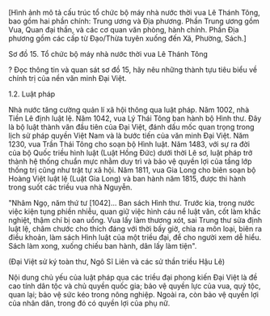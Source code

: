 [Hình ảnh mô tả cấu trúc tổ chức bộ máy nhà nước thời vua Lê Thánh Tông, bao gồm hai phần chính: Trung ương và Địa phương. Phần Trung ương gồm Vua, Quan đại thần, và các cơ quan văn phòng, hành chính. Phần Địa phương gồm các cấp từ Đạo/Thừa tuyên xuống đến Xã, Phường, Sách.]

Sơ đồ 15. Tổ chức bộ máy nhà nước thời vua Lê Thánh Tông

? Đọc thông tin và quan sát sơ đồ 15, hãy nêu những thành tựu tiêu biểu về chính trị của nền văn minh Đại Việt.

1.2. Luật pháp

Nhà nước tăng cường quản lí xã hội thông qua luật pháp. Năm 1002, nhà Tiền Lê định luật lệ. Năm 1042, vua Lý Thái Tông ban hành bộ Hình thư. Đây là bộ luật thành văn đầu tiên của Đại Việt, đánh dấu mốc quan trọng trong lịch sử pháp quyền Việt Nam và là bước tiến của văn minh Đại Việt. Năm 1230, vua Trần Thái Tông cho soạn bộ Hình luật. Năm 1483, với sự ra đời của bộ Quốc triều hình luật (Luật Hồng Đức) dưới thời Lê sơ, luật pháp trở thành hệ thống chuẩn mực nhằm duy trì và bảo vệ quyền lợi của tầng lớp thống trị cũng như trật tự xã hội. Năm 1811, vua Gia Long cho biên soạn bộ Hoàng Việt luật lệ (Luật Gia Long) và ban hành năm 1815, được thi hành trong suốt các triều vua nhà Nguyễn.

"Nhâm Ngọ, năm thứ tư [1042]... Ban sách Hình thư. Trước kia, trong nước việc kiện tụng phiền nhiễu, quan giữ việc hình cáu nể luật văn, cốt làm khắc nghiệt, thậm chí bị oan uổng. Vua lấy làm thương xót, sai Trung thư sửa định luật lệ, châm chước cho thích đáng với thời bấy giờ, chia ra môn loại, biên ra điều khoản, làm sách Hình luật của một triều đại, để cho người xem dễ hiểu. Sách làm xong, xuống chiếu ban hành, dân lấy làm tiện".

(Đại Việt sử ký toàn thư, Ngô Sĩ Liên và các sử thần triều Hậu Lê)

Nội dung chủ yếu của luật pháp qua các triều đại phong kiến Đại Việt là đề cao tính dân tộc và chủ quyền quốc gia; bảo vệ quyền lực của vua, quý tộc, quan lại; bảo vệ sức kéo trong nông nghiệp. Ngoài ra, còn bảo vệ quyền lợi của nhân dân, trong đó có quyền lợi của phụ nữ.